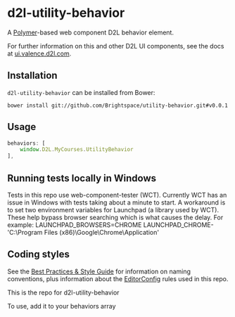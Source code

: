# d2l-utility-behavior

A [Polymer](https://www.polymer-project.org/1.0/)-based web component D2L behavior element.

For further information on this and other D2L UI components, see the docs at [ui.valence.d2l.com](http://ui.valence.d2l.com/).

## Installation

`d2l-utility-behavior` can be installed from Bower:
```shell
bower install git://github.com/Brightspace/utility-behavior.git#v0.0.1
```

## Usage
```js
behaviors: [
	window.D2L.MyCourses.UtilityBehavior
],
```

## Running tests locally in Windows

Tests in this repo use web-component-tester (WCT). Currently WCT has an issue in Windows with tests taking about a minute to start.  A workaround is to set two environment variables for Launchpad (a library used by WCT).  These help bypass browser searching which is what causes the delay.  For example:
LAUNCHPAD_BROWSERS=CHROME
LAUNCHPAD_CHROME-'C:\Program Files (x86)\Google\Chrome\Application'

## Coding styles

See the [Best Practices & Style Guide](https://github.com/Brightspace/valence-ui-docs/wiki/Best-Practices-&-Style-Guide) for information on naming conventions, plus information about the [EditorConfig](http://editorconfig.org) rules used in this repo.


This is the repo for d2l-utility-behavior

To use, add it to your behaviors array
